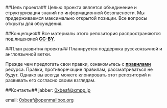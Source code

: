 ##Цель проекта##
Целью проекта является объединение и структуризация знаний по информационной безопасности. Мы придерживаемся максимально открытой позиции. Все вопросы открыты для обсуждения. 

##Концепция##
Все материалы этого репозитория распространяются под лицензией [**CC-BY**](http://creativecommons.org/licenses/by/3.0/deed.ru).

##План развития проекта##
Планируется поддержка русскоязычной и англоязычной ветки. 

Прежде чем предлогать свои правки, ознакомьтесь с [**правилами**](/rules.md) ресурса. Правки, противоречащие правилам, рассматриваться не будут.
Однако вы всегда можете клонировать этот репозиторий и развивать его согласно своим взглядам.

##Контакты##
jabber:  0xbeaf@xmpp.jp

email: 0xbeaf@openmailbox.org

